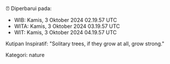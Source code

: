 ⏰ Diperbarui pada:
- WIB: Kamis, 3 Oktober 2024 02.19.57 UTC
- WITA: Kamis, 3 Oktober 2024 03.19.57 UTC
- WIT: Kamis, 3 Oktober 2024 04.19.57 UTC

Kutipan Inspiratif:
"Solitary trees, if they grow at all, grow strong."


Kategori: nature

